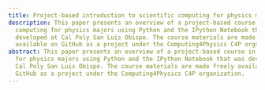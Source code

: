```yaml
---
title: Project-based introduction to scientific computing for physics majors
description: This paper presents an overview of a project-based course in
  computing for physics majors using Python and the IPython Notebook that was
  developed at Cal Poly San Luis Obispo. The course materials are made freely
  available on GitHub as a project under the Computing4Physics C4P organization.
abstract: This paper presents an overview of a project-based course in computing
  for physics majors using Python and the IPython Notebook that was developed at
  Cal Poly San Luis Obispo. The course materials are made freely available on
  GitHub as a project under the Computing4Physics C4P organization.
---
```


